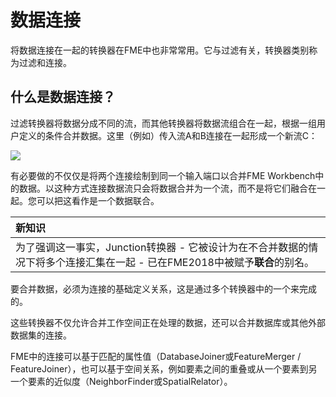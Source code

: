 # 数据连接

将数据连接在一起的转换器在FME中也非常常用。它与过滤有关，转换器类别称为过滤和连接。

## 什么是数据连接？

过滤转换器将数据分成不同的流，而其他转换器将数据流组合在一起，根据一组用户定义的条件合并数据。这里（例如）传入流A和B连接在一起形成一个新流C：

![](../../.gitbook/assets/img4.048.featurejoindiagramhalfscale.png)

有必要做的不仅仅是将两个连接绘制到同一个输入端口以合并FME Workbench中的数据。以这种方式连接数据流只会将数据合并为一个流，而不是将它们融合在一起。您可以把这看作是一个数据联合。

|  新知识 |
| :--- |
|  为了强调这一事实，Junction转换器 - 它被设计为在不合并数据的情况下将多个连接汇集在一起 - 已在FME2018中被赋予**联合**的别名。 |

要合并数据，必须为连接的基础定义关系，这是通过多个转换器中的一个来完成的。

这些转换器不仅允许合并工作空间正在处理的数据，还可以合并数据库或其他外部数据集的连接。

FME中的连接可以基于匹配的属性值（DatabaseJoiner或FeatureMerger / FeatureJoiner），也可以基于空间关系，例如要素之间的重叠或从一个要素到另一个要素的近似度（NeighborFinder或SpatialRelator）。

